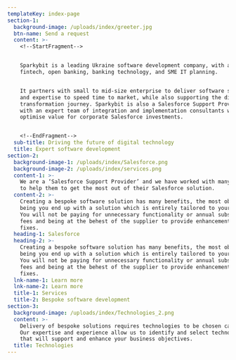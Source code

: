 ```yaml
---
templateKey: index-page
section-1:
  background-image: /uploads/index/greeter.jpg
  btn-name: Send a request
  content: >-
    <!--StartFragment-->


    Sparkybit is a leading Ukraine software development company, with a focus on
    fintech, open banking, banking technology, and SME IT planning.


    It partners with small to mid-size enterprise to deliver software solutions
    and expertise to speed time to market, while also supporting the digital
    transformation journey. Sparkybit is also a Salesforce Support Provider,
    with an expert team of integration and implementation consultants who
    optimise value for corporate Salesforce investments.


    <!--EndFragment-->
  sub-title: Driving the future of digital technology
  title: Expert software development
section-2:
  background-image-1: /uploads/index/Salesforce.png
  background-image-2: /uploads/index/services.png
  content-1: >-
    We are a ‘Salesforce Support Provider’ and we have worked with many clients
    to help them to get the most out of their Salesforce solution.
  content-2: >-
    Creating a bespoke software solution has many benefits, the most obvious one
    being you end up with a solution which is entirely tailored to your needs.
    You will not be paying for unnecessary functionality or annual subscription
    fees and being at the behest of the supplier to provide enhancements or bug
    fixes.
  heading-1: Salesforce
  heading-2: >-
    Creating a bespoke software solution has many benefits, the most obvious one
    being you end up with a solution which is entirely tailored to your needs.
    You will not be paying for unnecessary functionality or annual subscription
    fees and being at the behest of the supplier to provide enhancements or bug
    fixes.
  lnk-name-1: Learn more
  lnk-name-2: Learn more
  title-1: Services
  title-2: Bespoke software development
section-3:
  background-image: /uploads/index/Technologies_2.png
  content: >-
    Delivery of bespoke solutions requires technologies to be chosen carefully.
    Our expertise and experience allow us to identify and select technologies
    that will support and enhance your business objectives.
  title: Technologies
---
```


